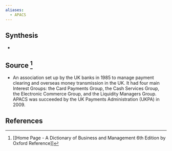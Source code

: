 ```yaml
---
aliases:
  - APACS
---
```

## Synthesis
- 
## Source [^1]
- An association set up by the UK banks in 1985 to manage payment clearing and overseas money transmission in the UK. It had four main Interest Groups: the Card Payments Group, the Cash Services Group, the Electronic Commerce Group, and the Liquidity Managers Group. APACS was succeeded by the UK Payments Administration (UKPA) in 2009.
## References

[^1]: [[Home Page - A Dictionary of Business and Management 6th Edition by Oxford Reference]]